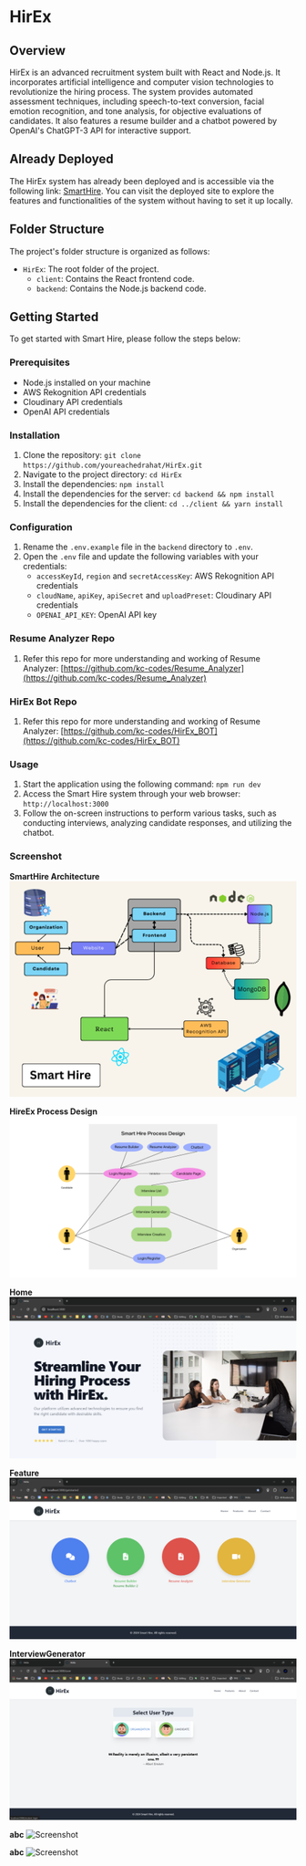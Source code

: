 # HirEx

## Overview
HirEx is an advanced recruitment system built with React and Node.js. It incorporates artificial intelligence and computer vision technologies to revolutionize the hiring process. The system provides automated assessment techniques, including speech-to-text conversion, facial emotion recognition, and tone analysis, for objective evaluations of candidates. It also features a resume builder and a chatbot powered by OpenAI's ChatGPT-3 API for interactive support.

## Already Deployed
The HirEx system has already been deployed and is accessible via the following link: [SmartHire](xyz). You can visit the deployed site to explore the features and functionalities of the system without having to set it up locally.

## Folder Structure
The project's folder structure is organized as follows:

- `HirEx`: The root folder of the project.
  - `client`: Contains the React frontend code.
  - `backend`: Contains the Node.js backend code.

## Getting Started
To get started with Smart Hire, please follow the steps below:

### Prerequisites
- Node.js installed on your machine
- AWS Rekognition API credentials
- Cloudinary API credentials
- OpenAI API credentials

### Installation
1. Clone the repository: `git clone https://github.com/youreachedrahat/HirEx.git`
2. Navigate to the project directory: `cd HirEx`
3. Install the dependencies: `npm install`
4. Install the dependencies for the server: `cd backend && npm install`
5. Install the dependencies for the client: `cd ../client && yarn install`

### Configuration
1. Rename the `.env.example` file in the `backend` directory to `.env`.
2. Open the `.env` file and update the following variables with your credentials:
   - `accessKeyId`, `region` and `secretAccessKey`: AWS Rekognition API credentials
   - `cloudName`, `apiKey`, `apiSecret` and `uploadPreset`: Cloudinary API credentials
   - `OPENAI_API_KEY`: OpenAI API key


### Resume Analyzer Repo
1. Refer this repo for more understanding and working of Resume Analyzer: [https://github.com/kc-codes/Resume_Analyzer](https://github.com/kc-codes/Resume_Analyzer)

### HirEx Bot Repo
1. Refer this repo for more understanding and working of Resume Analyzer: [https://github.com/kc-codes/HirEx_BOT](https://github.com/kc-codes/HirEx_BOT)


### Usage
1. Start the application using the following command: `npm run dev`
2. Access the Smart Hire system through your web browser: `http://localhost:3000`
3. Follow the on-screen instructions to perform various tasks, such as conducting interviews, analyzing candidate responses, and utilizing the chatbot.


### Screenshot

**SmartHire Architecture**
![Screenshot](./Screenshot/SmartHire_ARCHITECTURE.png)

**HireEx Process Design**
![Screenshot](./Screenshot/HireEx%20Process%20Design.png)

**Home**
![Screenshot](./Screenshot/Home.png)

**Feature**
![Screenshot](./Screenshot/Features.png)

**InterviewGenerator**
![Screenshot](./Screenshot/InterviewGenerator.png)

**abc**
![Screenshot](./Screenshot/)

**abc**
![Screenshot](./Screenshot/)
